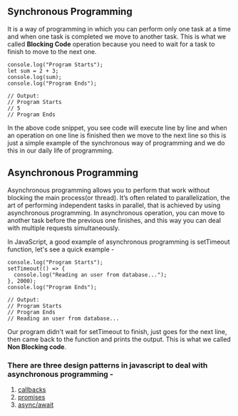 ## Synchronous Programming

It is a way of programming in which you can perform only one task at a time and when one task is completed we move to another task. This is what we called **Blocking Code** operation because you need to wait for a task to finish to move to the next one.

```
console.log("Program Starts");
let sum = 2 + 3;
console.log(sum);
console.log("Program Ends");

// Output:
// Program Starts
// 5
// Program Ends
```

In the above code snippet, you see code will execute line by line and when an operation on one line is finished then we move to the next line so this is just a simple example of the synchronous way of programming and we do this in our daily life of programming.

## Asynchronous Programming

Asynchronous programming allows you to perform that work without blocking the main process(or thread). It’s often related to parallelization, the art of performing independent tasks in parallel, that is achieved by using asynchronous programming.
In asynchronous operation, you can move to another task before the previous one finishes, and this way you can deal with multiple requests simultaneously.

In JavaScript, a good example of asynchronous programming is setTimeout function, let's see a quick example -

```
console.log("Program Starts");
setTimeout(() => {
  console.log("Reading an user from database...");
}, 2000);
console.log("Program Ends");

// Output:
// Program Starts
// Program Ends
// Reading an user from database...
```

Our program didn't wait for setTimeout to finish, just goes for the next line, then came back to the function and prints the output. This is what we called **Non Blocking code**.

### There are three design patterns in javascript to deal with asynchronous programming -

1. [callbacks](https://github.com/drcount-root/JavaScript-Concepts/tree/main/Asynchronous-Programming/Callback-Function)
2. [promises](https://github.com/drcount-root/JavaScript-Concepts/tree/main/Asynchronous-Programming/Promise)
3. [async/await](https://github.com/drcount-root/JavaScript-Concepts/tree/main/Asynchronous-Programming/Async-Await)
